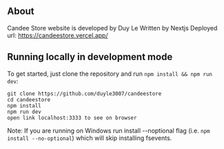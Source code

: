 ## About

Candee Store website is developed by Duy Le
Written by Nextjs
Deployed url: https://candeestore.vercel.app/

## Running locally in development mode

To get started, just clone the repository and run `npm install && npm run dev`:

    git clone https://github.com/duyle3007/candeestore
    cd candeestore
    npm install
    npm run dev
    open link localhost:3333 to see on browser

Note: If you are running on Windows run install --noptional flag (i.e. `npm install --no-optional`) which will skip installing fsevents.
